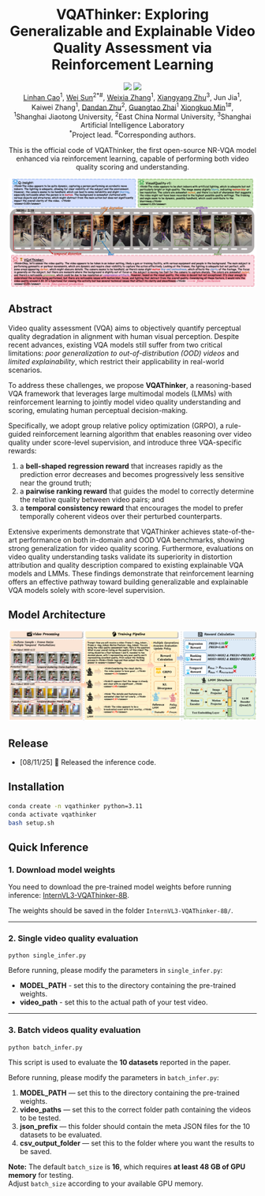 <div align="center">

# VQAThinker: Exploring Generalizable and Explainable Video Quality Assessment via Reinforcement Learning


 <div>
    <a href="https://arxiv.org/pdf/2508.06051"><img src="https://img.shields.io/badge/Arxiv-2411.03795-blue"/></a>
    <a href="https://huggingface.co/kkkkkklinhan/InternVL3-VQAThinker-8B"><img src="https://img.shields.io/badge/Model-Release-orange"></a>
   </div>

  <div>
      <a href="https://scholar.google.com/citations?user=WmE6necAAAAJ&hl=zh-CN" target="_blank">Linhan Cao</a><sup>1</sup>,
      <a href="https://scholar.google.com/citations?hl=zh-CN&user=nDlEBJ8AAAAJ" target="_blank">Wei Sun</a><sup>2</sup><sup>*</sup><sup>#</sup>,
      <a href="https://scholar.google.com/citations?hl=zh-CN&user=KK2nLnQAAAAJ" target="_blank">Weixia Zhang</a><sup>1</sup>,
      <a href="https://scholar.google.com/citations?hl=zh-CN&user=k7YfbnEAAAAJ" target="_blank">Xiangyang Zhu</a><sup>3</sup>,
      Jun Jia<sup>1</sup>,
  </div>

<div>
      Kaiwei Zhang<sup>1</sup>,
      <a href="https://faculty.ecnu.edu.cn/_s47/zdd/list.psp" target="_blank">Dandan Zhu</a><sup>2</sup>,
      <a href="https://ee.sjtu.edu.cn/en/FacultyDetail.aspx?id=24&infoid=153&flag=153" target="_blank">Guangtao Zhai</a><sup>1</sup>
      <a href="https://scholar.google.com/citations?user=91sjuWIAAAAJ&hl=zh-CN&oi=ao" target="_blank">Xiongkuo Min</a><sup>1</sup><sup>#</sup>,
      
  </div>

  <div>
  <sup>1</sup>Shanghai Jiaotong University,  <sup>2</sup>East China Normal University, <sup>3</sup>Shanghai Artificial Intelligence Laboratory
       </div>   
<div>
<sup>*</sup>Project lead. <sup>#</sup>Corresponding authors. 


This is the official code of VQAThinker, the first open-source NR-VQA model enhanced via reinforcement learning, capable of performing both video quality scoring and understanding.

<p align="center">
    <img src="images/performance.png" style="max-width:100%; height:auto;">
</p>



<div align="left">

## Abstract

Video quality assessment (VQA) aims to objectively quantify perceptual quality degradation in alignment with human visual perception. Despite recent advances, existing VQA models still suffer from two critical limitations: *poor generalization to out-of-distribution (OOD) videos* and *limited explainability*, which restrict their applicability in real-world scenarios. 

To address these challenges, we propose **VQAThinker**, a reasoning-based VQA framework that leverages large multimodal models (LMMs) with reinforcement learning to jointly model video quality understanding and scoring, emulating human perceptual decision-making. 

Specifically, we adopt group relative policy optimization (GRPO), a rule-guided reinforcement learning algorithm that enables reasoning over video quality under score-level supervision, and introduce three VQA-specific rewards:  
1. a **bell-shaped regression reward** that increases rapidly as the prediction error decreases and becomes progressively less sensitive near the ground truth;  
2. a **pairwise ranking reward** that guides the model to correctly determine the relative quality between video pairs; and  
3. a **temporal consistency reward** that encourages the model to prefer temporally coherent videos over their perturbed counterparts.  

Extensive experiments demonstrate that VQAThinker achieves state-of-the-art performance on both in-domain and OOD VQA benchmarks, showing strong generalization for video quality scoring. Furthermore, evaluations on video quality understanding tasks validate its superiority in distortion attribution and quality description compared to existing explainable VQA models and LMMs. These findings demonstrate that reinforcement learning offers an effective pathway toward building generalizable and explainable VQA models solely with score-level supervision.

## Model Architecture

<p align="center">
    <img src="images/model.png" style="max-width:100%; height:auto;">
</p>


<div align="left">

## Release
- [08/11/25] 🤗 Released the inference code.


## Installation

```bash
conda create -n vqathinker python=3.11
conda activate vqathinker
bash setup.sh
```

## Quick Inference


### 1. Download model weights

You need to download the pre-trained model weights before running inference: [InternVL3-VQAThinker-8B](https://huggingface.co/kkkkkklinhan/InternVL3-VQAThinker-8B).


The weights should be saved in the folder `InternVL3-VQAThinker-8B/`.

---


### 2. Single video quality evaluation

```shell
python single_infer.py
```

Before running, please modify the parameters in `single_infer.py`:

- **MODEL_PATH** - set this to the directory containing the pre-trained weights.  
- **video_path** - set this to the actual path of your test video.

---


### 3. Batch videos quality evaluation

```shell
python batch_infer.py
```

This script is used to evaluate the **10 datasets** reported in the paper.

Before running, please modify the parameters in `batch_infer.py`:

1. **MODEL_PATH** — set this to the directory containing the pre-trained weights.  
2. **video_paths** — set this to the correct folder path containing the videos to be tested.  
3. **json_prefix** — this folder should contain the meta JSON files for the 10 datasets to be evaluated.  
4. **csv_output_folder** — set this to the folder where you want the results to be saved.  

**Note:** The default `batch_size` is **16**, which requires **at least 48 GB of GPU memory** for testing.  
Adjust `batch_size` according to your available GPU memory.


